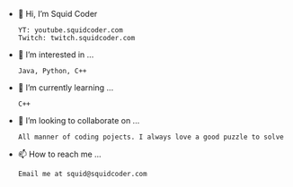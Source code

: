 - 👋 Hi, I’m Squid Coder

      YT: youtube.squidcoder.com
      Twitch: twitch.squidcoder.com
- 👀 I’m interested in ...
      
      Java, Python, C++
- 🌱 I’m currently learning ...
      
      C++
- 💞️ I’m looking to collaborate on ...
      
      All manner of coding pojects. I always love a good puzzle to solve
- 📫 How to reach me ... 
      
      Email me at squid@squidcoder.com

<!---
realSquidCoder/realSquidCoder is a ✨ special ✨ repository because its `README.md` (this file) appears on your GitHub profile.
You can click the Preview link to take a look at your changes.
--->
